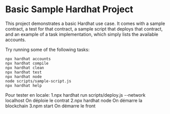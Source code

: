 # Basic Sample Hardhat Project

This project demonstrates a basic Hardhat use case. It comes with a sample contract, a test for that contract, a sample script that deploys that contract, and an example of a task implementation, which simply lists the available accounts.

Try running some of the following tasks:

```shell
npx hardhat accounts
npx hardhat compile
npx hardhat clean
npx hardhat test
npx hardhat node
node scripts/sample-script.js
npx hardhat help
```
Pour tester en locale:
    1.npx hardhat run scripts/deploy.js --network localhost On déploie le contrat
    2.npx hardhat node On démarre la blockchain
    3.npm start On démarre le front 
